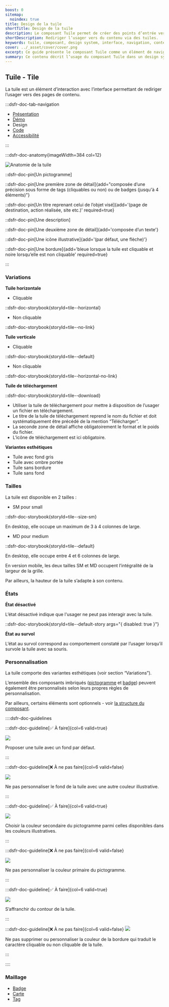 ```yaml
---
boost: 0
sitemap:
  noindex: true
title: Design de la tuile
shortTitle: Design de la tuile
description: Le composant Tuile permet de créer des points d’entrée vers des pages de contenu au sein d’interfaces organisées.
shortDescription: Rediriger l’usager vers du contenu via des tuiles.
keywords: tuile, composant, design system, interface, navigation, contenu, accessibilité, UX, UI, carte
cover: ../_asset/cover/cover.png
excerpt: Ce guide présente le composant Tuile comme un élément de navigation vers des contenus, avec des recommandations d’usage et des règles éditoriales pour assurer cohérence et clarté.
summary: Ce contenu décrit l’usage du composant Tuile dans un design system. Il précise son rôle dans la navigation vers des pages de contenu, ses différences avec le composant Carte, et les bonnes pratiques à adopter pour garantir une présentation cohérente dans les listes ou collections. Ce guide s’adresse aux concepteurs et développeurs souhaitant structurer visuellement des ensembles de liens tout en assurant une expérience utilisateur fluide et accessible.
---
```


## Tuile - Tile

La tuile est un élément d’interaction avec l’interface permettant de rediriger l’usager vers des pages de contenu.

:::dsfr-doc-tab-navigation

- [Présentation](../index.md)
- [Démo](../demo/index.md)
- Design
- [Code](../code/index.md)
- [Accessibilité](../accessibility/index.md)

:::

:::dsfr-doc-anatomy{imageWidth=384 col=12}

![Anatomie de la tuile](../_asset/anatomy/anatomy-1.png)

::dsfr-doc-pin[Un pictogramme]

::dsfr-doc-pin[Une première zone de détail]{add="composée d’une précision sous forme de tags (cliquables ou non) ou de badges (jusqu'à 4 éléments)"}

::dsfr-doc-pin[Un titre reprenant celui de l’objet visé]{add='(page de destination, action réalisée, site etc.)' required=true}

::dsfr-doc-pin[Une description]

::dsfr-doc-pin[Une deuxième zone de détail]{add='composée d’un texte'}

::dsfr-doc-pin[Une icône illustrative]{add='(par défaut, une flèche)'}

::dsfr-doc-pin[Une bordure]{add='bleue lorsque la tuile est cliquable et noire lorsqu’elle est non cliquable' required=true}

:::

### Variations

**Tuile horizontale**

- Cliquable

::dsfr-doc-storybook{storyId=tile--horizontal}

- Non cliquable

::dsfr-doc-storybook{storyId=tile--no-link}

**Tuile verticale**

- Cliquable

::dsfr-doc-storybook{storyId=tile--default}

- Non cliquable

::dsfr-doc-storybook{storyId=tile--horizontal-no-link}

**Tuile de téléchargement**

::dsfr-doc-storybook{storyId=tile--download}

- Utiliser la tuile de téléchargement pour mettre à disposition de l’usager un fichier en téléchargement.
- Le titre de la tuile de téléchargement reprend le nom du fichier et doit systématiquement être précédé de la mention “Télécharger”.
- La seconde zone de détail affiche obligatoirement le format et le poids du fichier.
- L’icône de téléchargement est ici obligatoire.

**Variantes esthétiques**

- Tuile avec fond gris
- Tuile avec ombre portée
- Tuile sans bordure
- Tuile sans fond

### Tailles

La tuile est disponible en 2 tailles :

- SM pour small

::dsfr-doc-storybook{storyId=tile--size-sm}

En desktop, elle occupe un maximum de 3 à 4 colonnes de large.

- MD pour medium

::dsfr-doc-storybook{storyId=tile--default}

En desktop, elle occupe entre 4 et 6 colonnes de large.

En version mobile, les deux tailles SM et MD occupent l’intégralité de la largeur de la grille.

Par ailleurs, la hauteur de la tuile s’adapte à son contenu.

### États

**État désactivé**

L’état désactivé indique que l'usager ne peut pas interagir avec la tuile.

::dsfr-doc-storybook{storyId=tile--default-story args="{ disabled: true }"}

**État au survol**

L’état au survol correspond au comportement constaté par l’usager lorsqu’il survole la tuile avec sa souris.

### Personnalisation

La tuile comporte des variantes esthétiques (voir section “Variations”).

L’ensemble des composants imbriqués ([pictogramme](../../../../../core/_part/doc/pictogram/index.md) et [badge](../../../../badge/_part/doc/index.md)) peuvent également être personnalisés selon leurs propres règles de personnalisation.

Par ailleurs, certains éléments sont optionnels - voir [la structure du composant](#tuile).

::::dsfr-doc-guidelines

:::dsfr-doc-guideline[✅ À faire]{col=6 valid=true}

![](../_asset/custom/do-1.png)

Proposer une tuile avec un fond par défaut.

:::

:::dsfr-doc-guideline[❌ À ne pas faire]{col=6 valid=false}

![](../_asset/custom/dont-1.png)

Ne pas personnaliser le fond de la tuile avec une autre couleur illustrative.

:::

:::dsfr-doc-guideline[✅ À faire]{col=6 valid=true}

![](../_asset/custom/do-2.png)

Choisir la couleur secondaire du pictogramme parmi celles disponibles dans les couleurs illustratives.

:::

:::dsfr-doc-guideline[❌ À ne pas faire]{col=6 valid=false}

![](../_asset/custom/dont-2.png)

Ne pas personnaliser la couleur primaire du pictogramme.

:::

:::dsfr-doc-guideline[✅ À faire]{col=6 valid=true}

![](../_asset/custom/do-3.png)

S’affranchir du contour de la tuile.

:::

:::dsfr-doc-guideline[❌ À ne pas faire]{col=6 valid=false}
![](../_asset/custom/dont-3.png)

Ne pas supprimer ou personnaliser la couleur de la bordure qui traduit le caractère cliquable ou non cliquable de la tuile.

:::

::::

### Maillage

- [Badge](../../../../badge/_part/doc/index.md)
- [Carte](../../../../card/_part/doc/index.md)
- [Tag](../../../../tag/_part/doc/index.md)
